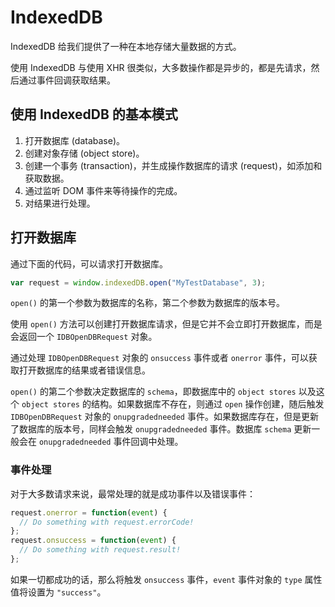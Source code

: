 # IndexedDB

IndexedDB 给我们提供了一种在本地存储大量数据的方式。

使用 IndexedDB 与使用 XHR 很类似，大多数操作都是异步的，都是先请求，然后通过事件回调获取结果。

## 使用 IndexedDB 的基本模式

1. 打开数据库 (database)。
2. 创建对象存储 (object store)。
3. 创建一个事务 (transaction)，并生成操作数据库的请求 (request)，如添加和获取数据。
4. 通过监听 DOM 事件来等待操作的完成。
5. 对结果进行处理。

## 打开数据库

通过下面的代码，可以请求打开数据库。

```js
var request = window.indexedDB.open("MyTestDatabase", 3);
```

`open()` 的第一个参数为数据库的名称，第二个参数为数据库的版本号。

使用 `open()` 方法可以创建打开数据库请求，但是它并不会立即打开数据库，而是会返回一个 `IDBOpenDBRequest` 对象。

通过处理 `IDBOpenDBRequest` 对象的 `onsuccess` 事件或者 `onerror` 事件，可以获取打开数据库的结果或者错误信息。

`open()` 的第二个参数决定数据库的 `schema`，即数据库中的 `object stores` 以及这个 `object stores` 的结构。如果数据库不存在，则通过 `open` 操作创建，随后触发 `IDBOpenDBRequest` 对象的 `onupgradedneeded` 事件。如果数据库存在，但是更新了数据库的版本号，同样会触发 `onupgradedneeded` 事件。数据库 `schema` 更新一般会在 `onupgradedneeded` 事件回调中处理。

### 事件处理

对于大多数请求来说，最常处理的就是成功事件以及错误事件：

```js
request.onerror = function(event) {
  // Do something with request.errorCode!
};
request.onsuccess = function(event) {
  // Do something with request.result!
};
```

如果一切都成功的话，那么将触发 `onsuccess` 事件，`event` 事件对象的 `type` 属性值将设置为 `"success"`。
